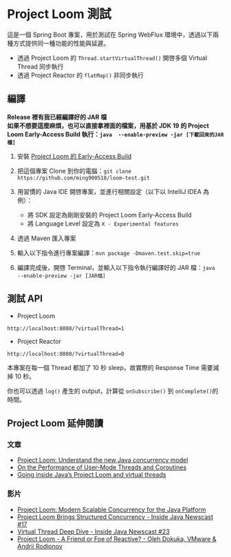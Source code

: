 # Project Loom 測試

這是一個 Spring Boot 專案，用於測試在 Spring WebFlux 環境中，透過以下兩種方式提供同一種功能的性能與延遲。

- 透過 Project Loom 的 `Thread.startVirtualThread()` 開啓多個 Virtual Thread 同步執行
- 透過 Project Reactor 的 `flatMap()` 非同步執行

## 編譯

**Release 裡有我已經編譯好的 JAR 檔**  
**如果不想要這麼麻煩，也可以直接拿裡面的檔案，用基於 JDK 19 的 Project Loom Early-Access Build 執行：`java  --enable-preview -jar [下載回來的JAR檔]`**

1. 安裝 [Project Loom 的 Early-Access Build](https://jdk.java.net/loom/)

2. 把這個專案 Clone 到你的電腦：`git clone https://github.com/ming900518/loom-test.git`

3. 用習慣的 Java IDE 開啓專案，並進行相關設定（以下以 IntelliJ IDEA 為例）：
    - 將 SDK 設定為剛剛安裝的 Project Loom Early-Access Build
    - 將 Language Level 設定為 `X - Experimental features`

4. 透過 Maven 匯入專案

5. 輸入以下指令進行專案編譯：`mvn package -Dmaven.test.skip=true`

6. 編譯完成後，開啓 Terminal，並輸入以下指令執行編譯好的 JAR 檔：`java  --enable-preview -jar [JAR檔]`

## 測試 API

- Project Loom
```
http://localhost:8080/?virtualThread=1
```

- Project Reactor
```
http://localhost:8080/?virtualThread=0
```

本專案在每一個 Thread 都加了 10 秒 sleep，故實際的 Response Time 需要減掉 10 秒。

你也可以透過 `log()` 產生的 output，計算從 `onSubscribe()` 到 `onComplete()`的時間。

## Project Loom 延伸閱讀
### 文章
- [Project Loom: Understand the new Java concurrency model](https://www.infoworld.com/article/3652596/project-loom-understand-the-new-java-concurrency-model.html)
- [On the Performance of User-Mode Threads and Coroutines](https://inside.java/2020/08/07/loom-performance/)
- [Going inside Java’s Project Loom and virtual threads](https://blogs.oracle.com/javamagazine/post/going-inside-javas-project-loom-and-virtual-threads)
### 影片
- [Project Loom: Modern Scalable Concurrency for the Java Platform](https://youtu.be/fOEPEXTpbJA)
- [Project Loom Brings Structured Concurrency - Inside Java Newscast #17](https://youtu.be/2J2tJm_iwk0)
- [Virtual Thread Deep Dive - Inside Java Newscast #23](https://youtu.be/6dpHdo-UnCg)
- [Project Loom - A Friend or Foe of Reactive? - Oleh Dokuka, VMware & Andrii Rodionov](https://youtu.be/YwG04UZP2a0)
